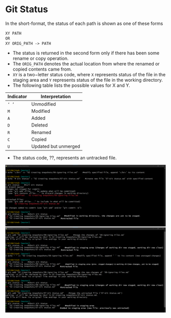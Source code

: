 # Git Status

In the short-format, the status of each path is shown as one of these forms
```shell
XY PATH
OR
XY ORIG_PATH -> PATH
```
- The status is returned in the second form only if there has been some rename or copy operation. 
- The `ORIG_PATH` denotes the actual location from where the renamed or copied contents came from. 
- `XY` is a two−letter status code, where `X` represents status of the file in the staging area and `Y` represents status of the file in the working directory. 
- The following table lists the possible values for X and Y.


| Indicator	 | Interpretation       |
|------------|----------------------|
| `‘ ’`	     | Unmodified           |
| `M`        | 	Modified            |
| `A`        | Added                |
| `D`	     | Deleted              |
| `R`	     | Renamed              |
| `C`	     | Copied               |
| `U`	     | Updated but unmerged |

- The status code, ??, represents an untracked file.

![](./images/Screenshot21.png)
![](./images/Screenshot22.png)